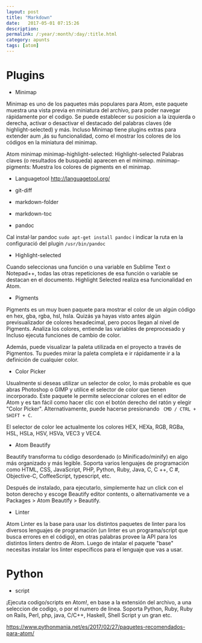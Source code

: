 ```yaml
---
layout: post
title: "Markdown"
date:   2017-05-01 07:15:26
description:
permalink: /:year/:month/:day/:title.html
category: apunts
tags: [atom]
---
```


# Plugins

+ Minimap

Minimap es uno de los paquetes más populares para Atom, este paquete muestra una vista previa en miniatura del archivo, para poder navegar rápidamente por el codigo. Se puede establecer su posicion a la izquierda o derecha, activar o desactivar el destacado del palabras claves (de highlight-selected) y más. Incluso Minimap tiene plugins extras para extender aum ,ás su funcionalidad, como el mostrar los colores de los códigos en la miniatura del minimap.

Atom minimap
minimap-highlight-selected: Highlight-selected Palabras claves (o resultados de busqueda) aparecen en el minimap.
minimap-pigments: Muestra los colores de pigments en el minimap.

+ Languagetool
http://languagetool.org/

+ git-diff
+ markdown-folder
+ markdown-toc
+ pandoc

Cal instal·lar pandoc `sudo apt-get install pandoc` i indicar la ruta en la configuració del plugin `/usr/bin/pandoc`

+ Highlight-selected

Cuando seleccionas una función o una variable en Sublime Text o Notepad++, todas las otras repeticiones de esa función o variable se destacan en el documento. Highlight Selected realiza esa funcionalidad en Atom.

+ Pigments

Pigments es un muy buen paquete para mostrar el color de un algún código en hex, gba, rgba, hsl, hsla. Quizás ya hayas visto antes algún previsualizador de colores hexadecimal, pero pocos llegan al nivel de Pigments. Analiza los colores, entiende las variables de preprocesado y Incluso ejecuta funciones de cambio de color.

Además, puede visualizar la paleta utilizada en el proyecto a través de Pigmentos. Tu puedes mirar la paleta completa e ir rápidamente ir a la definición de cualquier color.

+ Color Picker

Usualmente si deseas utilizar un selector de color, lo más probable es que abras Photoshop o GIMP y utilice el selector de color que tienen incorporado. Este paquete le permite seleccionar colores en el editor de Atom y es tan fácil como hacer clic con el botón derecho del ratón y elegir "Color Picker". Alternativamente, puede hacerse presionando `` CMD / CTRL + SHIFT + C``.

El selector de color lee actualmente los colores HEX, HEXa, RGB, RGBa, HSL, HSLa, HSV, HSVa, VEC3 y VEC4.

+ Atom Beautify

Beautify transforma tu código desordenado (o Minificado/minify) en algo más organizado y más legible. Soporta varios lenguajes de programación como HTML, CSS, JavaScript, PHP, Python, Ruby, Java, C, C ++, C #, Objective-C, CoffeeScript, typescript, etc.

Después de instalado, para ejecutarlo, simplemente haz un click con el boton derecho y escoge Beautify editor contents, o alternativamente ve a Packages > Atom Beautify > Beautify.


+ Linter

Atom Linter es la base para usar los distintos paquetes de linter para los diversos lenguajes de programación (un linter es un programa/script que busca errores en el código), en otras palabras provee la API para los distintos linters dentro de Atom. Luego de intalar el paquete "base" necesitas instalar los linter específicos para el lenguaje que vas a usar.

# Python

+ script

¡Ejecuta codigo/scripts en Atom!, en base a la extensión del archivo, a una seleccion de codigo, o por el numero de linea. Soporta Python, Ruby, Ruby on Rails, Perl, php, java, C/C++, Haskell, Shell Script y un gran etc.

https://www.pythonmania.net/es/2017/02/27/paquetes-recomendados-para-atom/
